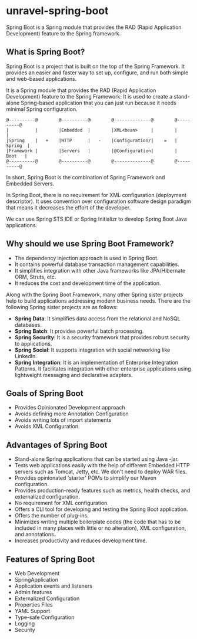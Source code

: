 # unravel-spring-boot

<!-- Exploring Basics of Spring Boot -->

Spring Boot is a Spring module that provides the RAD (Rapid Application Development) feature to the Spring framework.

## What is Spring Boot?

Spring Boot is a project that is built on the top of the Spring Framework. It provides an easier and faster way to set up, configure, and run both simple and web-based applications.

It is a Spring module that provides the RAD (Rapid Application Development) feature to the Spring Framework. It is used to create a stand-alone Spring-based application that you can just run because it needs minimal Spring configuration.

```
@----------@        @----------@        @--------------@        @----------@
|          |        |Embedded  |        |XML<bean>     |        |          |
|Spring    |   +    |HTTP      |   -    |Configuration/|    =   |  Spring  |
|Framework |        |Servers   |        |@Configuration|        |   Boot   |
@----------@        @----------@        @--------------@        @----------@        

```

In short, Spring Boot is the combination of Spring Framework and Embedded Servers.

In Spring Boot, there is no requirement for XML configuration (deployment descriptor). It uses convention over configuration software design paradigm that means it decreases the effort of the developer.

We can use Spring STS IDE or Spring Initializr to develop Spring Boot Java applications.


## Why should we use Spring Boot Framework?

- The dependency injection approach is used in Spring Boot.
- It contains powerful database transaction management capabilities.
- It simplifies integration with other Java frameworks like JPA/Hibernate ORM, Struts, etc.
- It reduces the cost and development time of the application.

Along with the Spring Boot Framework, many other Spring sister projects help to build applications addressing modern business needs. There are the following Spring sister projects are as follows:

- **Spring Data**: It simplifies data access from the relational and NoSQL databases.
- **Spring Batch**: It provides powerful batch processing.
- **Spring Security**: It is a security framework that provides robust security to applications.
- **Spring Social**: It supports integration with social networking like LinkedIn.
- **Spring Integration**: It is an implementation of Enterprise Integration Patterns. It facilitates integration with other enterprise applications using lightweight messaging and declarative adapters.


## Goals of Spring Boot

- Provides Opinionated Development approach
- Avoids defining more Annotation Configuration
- Avoids writing lots of import statements
- Avoids XML Configuration.

## Advantages of Spring Boot

- Stand-alone Spring applications that can be started using Java -jar.
- Tests web applications easily with the help of different Embedded HTTP servers such as Tomcat, Jetty, etc. We don't need to deploy WAR files.
- Provides opinionated 'starter' POMs to simplify our Maven configuration.
- Provides production-ready features such as metrics, health checks, and externalized configuration.
- No requirement for XML configuration.
- Offers a CLI tool for developing and testing the Spring Boot application.
- Offers the number of plug-ins.
- Minimizes writing multiple boilerplate codes (the code that has to be included in many places with little or no alteration), XML configuration, and annotations.
- Increases productivity and reduces development time.


## Features of Spring Boot

- Web Development
- SpringApplication
- Application events and listeners
- Admin features
- Externalized Configuration
- Properties Files
- YAML Support
- Type-safe Configuration
- Logging
- Security